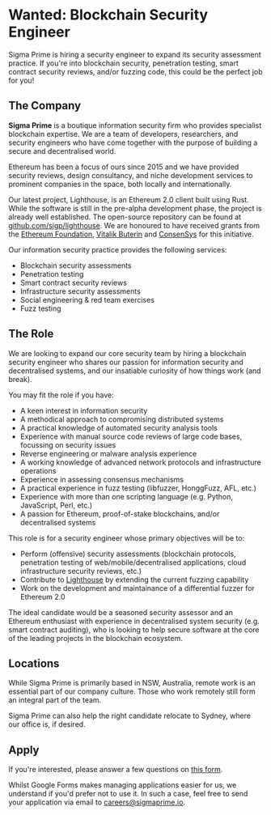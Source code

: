 # Wanted: Blockchain Security Engineer

Sigma Prime is hiring a security engineer to expand its security assessment practice. If you're into blockchain security, penetration testing, smart contract security reviews, and/or fuzzing code, this could be the perfect job for you!

## The Company

**Sigma Prime** is a boutique information security firm who provides specialist
blockchain expertise. We are a team of developers, researchers, and security
engineers who have come together with the purpose of building a secure and
decentralised world.

Ethereum has been a focus of ours since 2015 and we have provided security
reviews, design consultancy, and niche development services to prominent companies in the space, both locally and internationally.

Our latest project, Lighthouse, is an Ethereum 2.0 client built using Rust. While the software is still in the pre-alpha development phase, the
project is already well established. The open-source
repository can be found at [github.com/sigp/lighthouse](https://github.com/sigp/lighthouse). We are honoured to have received grants from the [Ethereum Foundation](https://blog.ethereum.org/2018/10/15/ethereum-foundation-grants-update-wave-4/), [Vitalik Buterin](https://twitter.com/VitalikButerin/status/1075214050362093568) and [ConsenSys](https://consensys.net/blog/press-release/consensys-grants-awards-funding-for-third-cohort-of-projects-to-benefit-the-ethereum-ecosystem/) for this initiative.

Our information security practice provides the following services:

* Blockchain security assessments
* Penetration testing
* Smart contract security reviews
* Infrastructure security assessments
* Social engineering & red team exercises
* Fuzz testing


## The Role

We are looking to expand our core security team by hiring a blockchain security engineer who shares
our passion for information security and decentralised systems, and our insatiable curiosity of how things work (and break).

You may fit the role if you have:

* A keen interest in information security
* A methodical approach to compromising distributed systems
* A practical knowledge of automated security analysis tools
* Experience with manual source code reviews of large code bases, focussing on security issues
* Reverse engineering or malware analysis experience
* A working knowledge of advanced network protocols and infrastructure operations
* Experience in assessing consensus mechanisms
* A practical experience in fuzz testing (libfuzzer, HonggFuzz, AFL, etc.)
* Experience with more than one scripting language (e.g. Python, JavaScript, Perl, etc.)
* A passion for Ethereum, proof-of-stake blockchains, and/or decentralised systems

This role is for a security engineer whose primary objectives will be to:

* Perform (offensive) security assessments (blockchain protocols, penetration testing of web/mobile/decentralised applications, cloud infrastructure security reviews, etc.)
* Contribute to [Lighthouse](https://github.com/sigp/lighthouse) by extending the current fuzzing capability
* Work on the development and maintainance of a differential fuzzer for Ethereum 2.0

The ideal candidate would be a seasoned security assessor and an Ethereum enthusiast with experience in decentralised system security (e.g. smart contract auditing), who is looking to help secure software at the core of the leading projects in the blockchain ecosystem.

## Locations

While Sigma Prime is primarily based in NSW, Australia, remote work is an essential part of our company culture. Those who work remotely still form an integral part of the team.

Sigma Prime can also help the right candidate relocate to Sydney, where our office is, if desired.

## Apply

If you're interested, please answer a few questions on [this form](https://forms.gle/juvZ7LWcQD7SVYQA6).

Whilst Google Forms makes managing applications easier for us, we understand if you'd prefer not to use it. In such a case, feel free to send your application via email to [careers@sigmaprime.io](mailto:careers@sigmaprime.io).
